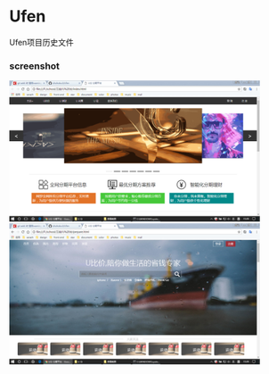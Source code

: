 # Ufen
Ufen项目历史文件
### screenshot 
<img src="https://github.com/shohoku3/Ufen/blob/master/image/%E5%B1%8F%E5%B9%95%E6%88%AA%E5%9B%BE(56).png" width="450px">
<img src="https://github.com/shohoku3/Ufen/blob/master/image/%E5%B1%8F%E5%B9%95%E6%88%AA%E5%9B%BE(57).png" width="450px">
